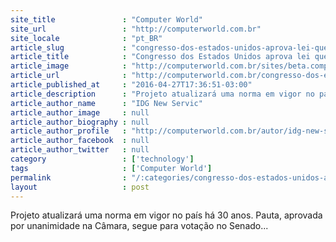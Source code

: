 ```yaml
---
site_title               : "Computer World"
site_url                 : "http://computerworld.com.br"
site_locale              : "pt_BR"
article_slug             : "congresso-dos-estados-unidos-aprova-lei-que-protege-dados-em-nuvem"
article_title            : "Congresso dos Estados Unidos aprova lei que protege dados em nuvem"
article_image            : "http://computerworld.com.br/sites/beta.computerworld.com.br/files/news_articles/estados_unidos_governo_eua.jpg"
article_url              : "http://computerworld.com.br/congresso-dos-estados-unidos-aprova-lei-que-protege-dados-em-nuvem"
article_published_at     : "2016-04-27T17:36:51-03:00"
article_description      : "Projeto atualizará uma norma em vigor no país há 30 anos. Pauta, aprovada por unanimidade na Câmara, segue para votação no Senado..."
article_author_name      : "IDG New Servic"
article_author_image     : null
article_author_biography : null
article_author_profile   : "http://computerworld.com.br/autor/idg-new-service"
article_author_facebook  : null
article_author_twitter   : null
category                 : ['technology']
tags                     : ['Computer World']
permalink                : "/:categories/congresso-dos-estados-unidos-aprova-lei-que-protege-dados-em-nuvem/"
layout                   : post
---
```


Projeto atualizará uma norma em vigor no país há 30 anos. Pauta, aprovada por unanimidade na Câmara, segue para votação no Senado...
